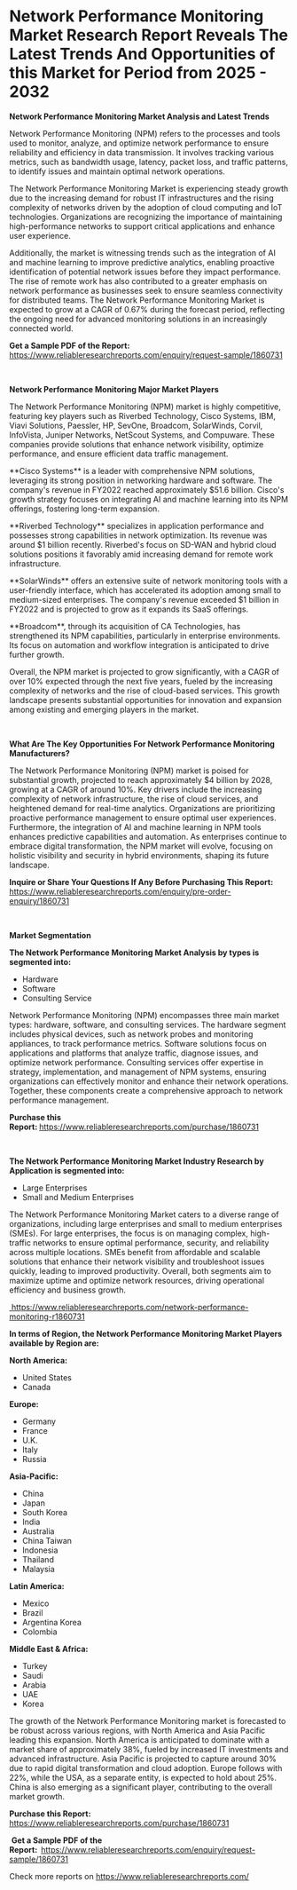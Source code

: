 <p><h1>Network Performance Monitoring Market Research Report Reveals The Latest Trends And Opportunities of this Market for Period from 2025 - 2032</h1></p><p><strong>Network Performance Monitoring Market Analysis and Latest Trends</strong></p>
<p><p>Network Performance Monitoring (NPM) refers to the processes and tools used to monitor, analyze, and optimize network performance to ensure reliability and efficiency in data transmission. It involves tracking various metrics, such as bandwidth usage, latency, packet loss, and traffic patterns, to identify issues and maintain optimal network operations. </p><p>The Network Performance Monitoring Market is experiencing steady growth due to the increasing demand for robust IT infrastructures and the rising complexity of networks driven by the adoption of cloud computing and IoT technologies. Organizations are recognizing the importance of maintaining high-performance networks to support critical applications and enhance user experience. </p><p>Additionally, the market is witnessing trends such as the integration of AI and machine learning to improve predictive analytics, enabling proactive identification of potential network issues before they impact performance. The rise of remote work has also contributed to a greater emphasis on network performance as businesses seek to ensure seamless connectivity for distributed teams. The Network Performance Monitoring Market is expected to grow at a CAGR of 0.67% during the forecast period, reflecting the ongoing need for advanced monitoring solutions in an increasingly connected world.</p></p>
<p><strong>Get a Sample PDF of the Report:&nbsp;</strong> <a href="https://www.reliableresearchreports.com/enquiry/request-sample/1860731?utm_campaign=2109&utm_medium=2&utm_source=Github&utm_content=ia&utm_term=15022025&utm_id=network-performance-monitoring">https://www.reliableresearchreports.com/enquiry/request-sample/1860731</a></p>
<p>&nbsp;</p>
<p><strong>Network Performance Monitoring Major Market Players</strong></p>
<p><p>The Network Performance Monitoring (NPM) market is highly competitive, featuring key players such as Riverbed Technology, Cisco Systems, IBM, Viavi Solutions, Paessler, HP, SevOne, Broadcom, SolarWinds, Corvil, InfoVista, Juniper Networks, NetScout Systems, and Compuware. These companies provide solutions that enhance network visibility, optimize performance, and ensure efficient data traffic management.</p><p>**Cisco Systems** is a leader with comprehensive NPM solutions, leveraging its strong position in networking hardware and software. The company's revenue in FY2022 reached approximately $51.6 billion. Cisco's growth strategy focuses on integrating AI and machine learning into its NPM offerings, fostering long-term expansion.</p><p>**Riverbed Technology** specializes in application performance and possesses strong capabilities in network optimization. Its revenue was around $1 billion recently. Riverbed's focus on SD-WAN and hybrid cloud solutions positions it favorably amid increasing demand for remote work infrastructure.</p><p>**SolarWinds** offers an extensive suite of network monitoring tools with a user-friendly interface, which has accelerated its adoption among small to medium-sized enterprises. The company's revenue exceeded $1 billion in FY2022 and is projected to grow as it expands its SaaS offerings.</p><p>**Broadcom**, through its acquisition of CA Technologies, has strengthened its NPM capabilities, particularly in enterprise environments. Its focus on automation and workflow integration is anticipated to drive further growth.</p><p>Overall, the NPM market is projected to grow significantly, with a CAGR of over 10% expected through the next five years, fueled by the increasing complexity of networks and the rise of cloud-based services. This growth landscape presents substantial opportunities for innovation and expansion among existing and emerging players in the market.</p></p>
<p>&nbsp;</p>
<p><strong>What Are The Key Opportunities For Network Performance Monitoring Manufacturers?</strong></p>
<p><p>The Network Performance Monitoring (NPM) market is poised for substantial growth, projected to reach approximately $4 billion by 2028, growing at a CAGR of around 10%. Key drivers include the increasing complexity of network infrastructure, the rise of cloud services, and heightened demand for real-time analytics. Organizations are prioritizing proactive performance management to ensure optimal user experiences. Furthermore, the integration of AI and machine learning in NPM tools enhances predictive capabilities and automation. As enterprises continue to embrace digital transformation, the NPM market will evolve, focusing on holistic visibility and security in hybrid environments, shaping its future landscape.</p></p>
<p><strong>Inquire or Share Your Questions If Any Before Purchasing This Report:</strong> <a href="https://www.reliableresearchreports.com/enquiry/pre-order-enquiry/1860731?utm_campaign=2109&utm_medium=2&utm_source=Github&utm_content=ia&utm_term=15022025&utm_id=network-performance-monitoring">https://www.reliableresearchreports.com/enquiry/pre-order-enquiry/1860731</a></p>
<p>&nbsp;</p>
<p><strong>Market Segmentation</strong></p>
<p><strong>The Network Performance Monitoring Market Analysis by types is segmented into:</strong></p>
<p><ul><li>Hardware</li><li>Software</li><li>Consulting Service</li></ul></p>
<p><p>Network Performance Monitoring (NPM) encompasses three main market types: hardware, software, and consulting services. The hardware segment includes physical devices, such as network probes and monitoring appliances, to track performance metrics. Software solutions focus on applications and platforms that analyze traffic, diagnose issues, and optimize network performance. Consulting services offer expertise in strategy, implementation, and management of NPM systems, ensuring organizations can effectively monitor and enhance their network operations. Together, these components create a comprehensive approach to network performance management.</p></p>
<p><strong>Purchase this Report:&nbsp;</strong><a href="https://www.reliableresearchreports.com/purchase/1860731?utm_campaign=2109&utm_medium=2&utm_source=Github&utm_content=ia&utm_term=15022025&utm_id=network-performance-monitoring">https://www.reliableresearchreports.com/purchase/1860731</a></p>
<p>&nbsp;</p>
<p><strong>The Network Performance Monitoring Market Industry Research by Application is segmented into:</strong></p>
<p><ul><li>Large Enterprises</li><li>Small and Medium Enterprises</li></ul></p>
<p><p>The Network Performance Monitoring Market caters to a diverse range of organizations, including large enterprises and small to medium enterprises (SMEs). For large enterprises, the focus is on managing complex, high-traffic networks to ensure optimal performance, security, and reliability across multiple locations. SMEs benefit from affordable and scalable solutions that enhance their network visibility and troubleshoot issues quickly, leading to improved productivity. Overall, both segments aim to maximize uptime and optimize network resources, driving operational efficiency and business growth.</p></p>
<p><a href="https://www.reliableresearchreports.com/network-performance-monitoring-r1860731?utm_campaign=2109&utm_medium=2&utm_source=Github&utm_content=ia&utm_term=15022025&utm_id=network-performance-monitoring">&nbsp;https://www.reliableresearchreports.com/network-performance-monitoring-r1860731</a></p>
<p><strong>In terms of Region, the Network Performance Monitoring Market Players available by Region are:</strong></p>
<p>
    <p> <strong> North America: </strong>
        <ul>
            <li>United States</li>
            <li>Canada</li>
        </ul>
        </p> 
    <p> <strong> Europe: </strong>
        <ul>
            <li>Germany</li>
            <li>France</li>
            <li>U.K.</li>
            <li>Italy</li>
            <li>Russia</li>
        </ul>
        </p> 
    <p> <strong> Asia-Pacific: </strong>
        <ul>
            <li>China</li>
            <li>Japan</li>
            <li>South Korea</li>
            <li>India</li>
            <li>Australia</li>
            <li>China Taiwan</li>
            <li>Indonesia</li>
            <li>Thailand</li>
            <li>Malaysia</li>
        </ul>
        </p> 
    <p> <strong> Latin America: </strong>
        <ul>
            <li>Mexico</li>
            <li>Brazil</li>
            <li>Argentina Korea</li>
            <li>Colombia</li>
        </ul>
        </p> 
    <p> <strong> Middle East & Africa: </strong>
        <ul>
            <li>Turkey</li>
            <li>Saudi</li>
            <li>Arabia</li>
            <li>UAE</li>
            <li>Korea</li>
        </ul>
    </p>
    </p>
<p><p>The growth of the Network Performance Monitoring market is forecasted to be robust across various regions, with North America and Asia Pacific leading this expansion. North America is anticipated to dominate with a market share of approximately 38%, fueled by increased IT investments and advanced infrastructure. Asia Pacific is projected to capture around 30% due to rapid digital transformation and cloud adoption. Europe follows with 22%, while the USA, as a separate entity, is expected to hold about 25%. China is also emerging as a significant player, contributing to the overall market growth.</p></p>
<p><strong>Purchase this Report: </strong><a href="https://www.reliableresearchreports.com/purchase/1860731?utm_campaign=2109&utm_medium=2&utm_source=Github&utm_content=ia&utm_term=15022025&utm_id=network-performance-monitoring">https://www.reliableresearchreports.com/purchase/1860731</a></p>
<p>&nbsp;<strong>Get a Sample PDF of the Report:&nbsp;&nbsp;</strong><a href="https://www.reliableresearchreports.com/enquiry/request-sample/1860731?utm_campaign=2109&utm_medium=2&utm_source=Github&utm_content=ia&utm_term=15022025&utm_id=network-performance-monitoring">https://www.reliableresearchreports.com/enquiry/request-sample/1860731</a></p>
<p><strong></strong></p>
<p>Check more reports on <a href="https://www.reliableresearchreports.com/?utm_campaign=2109&utm_medium=2&utm_source=Github&utm_content=ia&utm_term=15022025&utm_id=network-performance-monitoring">https://www.reliableresearchreports.com/</a></p>